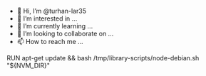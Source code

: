 - 👋 Hi, I’m @turhan-lar35
- 👀 I’m interested in ...
- 🌱 I’m currently learning ...
- 💞️ I’m looking to collaborate on ...
- 📫 How to reach me ...

<!---
turhan-lar35/turhan-lar35 is a ✨ special ✨ repository because its `README.md` (this file) appears on your GitHub profile.
You can click the Preview link to take a look at your changes.
--->
RUN apt-get update && bash /tmp/library-scripts/node-debian.sh "${NVM_DIR}"
